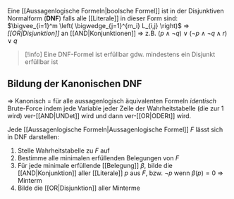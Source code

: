 Eine [[Aussagenlogische Formeln|boolsche Formel]] ist in der Disjunktiven Normalform (**DNF**) falls alle [[Literale]] in dieser Form sind:
$\bigvee_{i=1}^m \left( \bigwedge_{j=1}^{m_i} L_{i,j} \right)$ ⇒ _[[OR|Disjunktion]]_ an [[AND|Konjunktionen]]
⇒ z.B. $(p \land \neg q) \lor (\neg p \land \neg q \land r) \lor q$

>[!info]
>Eine DNF-Formel ist erfüllbar gdw. mindestens ein Disjunkt erfüllbar ist

## Bildung der Kanonischen DNF
⇒ Kanonisch = für alle aussagenlogisch äquivalenten Formeln _identisch_
Brute-Force indem jede Variable jeder Zeile der Wahrheitstabelle (die zur 1 wird) ver-[[AND|UNDet]] wird und dann ver-[[OR|ODERt]] wird.

Jede [[Aussagenlogische Formeln|Aussagenlogische Formel]] $F$ lässt sich in DNF darstellen:
1. Stelle Wahrheitstabelle zu $F$ auf
2. Bestimme alle minimalen erfüllenden Belegungen von $F$
3. Für jede minimale erfüllende [[Belegung]] $\beta$, bilde die [[AND|Konjunktion]] aller [[Literale]] $p$ aus $F$, bzw. $\lnot p$ wenn $\beta (p) = 0$
	⇒ Minterm
4. Bilde die [[OR|Disjunktion]] aller Minterme 
